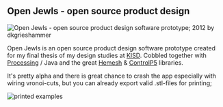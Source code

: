 

## Open Jewls - open source product design 

![Open Jewls - open source product design software prototype; 2012 by dkgrieshammer](http://dkgrieshammer.de/wp-content/uploads/2013/01/RingEdit.jpg)

Open Jewls is an open source product design software prototype created for my final thesis of my design studies at [KISD](www.kisd.de).
Cobbled together with [Processing](http://processing.org/) / Java and the great [Hemesh](http://hemesh.wblut.com/) &amp; [ControlP5](http://www.sojamo.de/libraries/controlP5/) libraries.

It's pretty alpha and there is great chance to crash the app especially with wiring vronoi-cuts, but you can already export valid .stl-files for printing;

![printed examples](http://dkgrieshammer.de/wp-content/uploads/2013/01/OpenJewls_02.jpg)